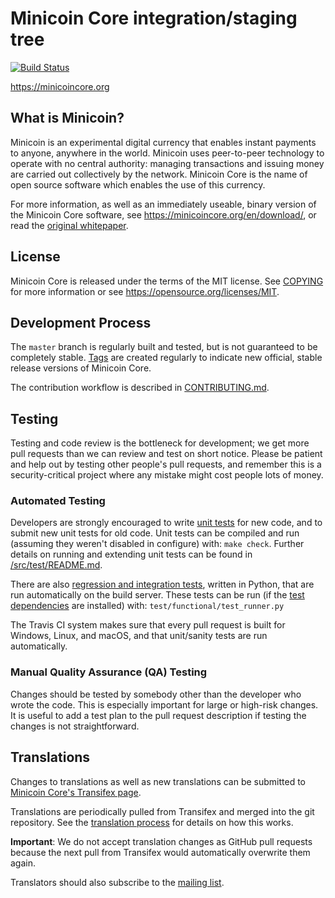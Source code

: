 Minicoin Core integration/staging tree
=====================================

[![Build Status](https://travis-ci.org/minicoin/minicoin.svg?branch=master)](https://travis-ci.org/minicoin/minicoin)

https://minicoincore.org

What is Minicoin?
----------------

Minicoin is an experimental digital currency that enables instant payments to
anyone, anywhere in the world. Minicoin uses peer-to-peer technology to operate
with no central authority: managing transactions and issuing money are carried
out collectively by the network. Minicoin Core is the name of open source
software which enables the use of this currency.

For more information, as well as an immediately useable, binary version of
the Minicoin Core software, see https://minicoincore.org/en/download/, or read the
[original whitepaper](https://minicoincore.org/minicoin.pdf).

License
-------

Minicoin Core is released under the terms of the MIT license. See [COPYING](COPYING) for more
information or see https://opensource.org/licenses/MIT.

Development Process
-------------------

The `master` branch is regularly built and tested, but is not guaranteed to be
completely stable. [Tags](https://github.com/minicoin/minicoin/tags) are created
regularly to indicate new official, stable release versions of Minicoin Core.

The contribution workflow is described in [CONTRIBUTING.md](CONTRIBUTING.md).

Testing
-------

Testing and code review is the bottleneck for development; we get more pull
requests than we can review and test on short notice. Please be patient and help out by testing
other people's pull requests, and remember this is a security-critical project where any mistake might cost people
lots of money.

### Automated Testing

Developers are strongly encouraged to write [unit tests](src/test/README.md) for new code, and to
submit new unit tests for old code. Unit tests can be compiled and run
(assuming they weren't disabled in configure) with: `make check`. Further details on running
and extending unit tests can be found in [/src/test/README.md](/src/test/README.md).

There are also [regression and integration tests](/test), written
in Python, that are run automatically on the build server.
These tests can be run (if the [test dependencies](/test) are installed) with: `test/functional/test_runner.py`

The Travis CI system makes sure that every pull request is built for Windows, Linux, and macOS, and that unit/sanity tests are run automatically.

### Manual Quality Assurance (QA) Testing

Changes should be tested by somebody other than the developer who wrote the
code. This is especially important for large or high-risk changes. It is useful
to add a test plan to the pull request description if testing the changes is
not straightforward.

Translations
------------

Changes to translations as well as new translations can be submitted to
[Minicoin Core's Transifex page](https://www.transifex.com/projects/p/minicoin/).

Translations are periodically pulled from Transifex and merged into the git repository. See the
[translation process](doc/translation_process.md) for details on how this works.

**Important**: We do not accept translation changes as GitHub pull requests because the next
pull from Transifex would automatically overwrite them again.

Translators should also subscribe to the [mailing list](https://groups.google.com/forum/#!forum/minicoin-translators).
